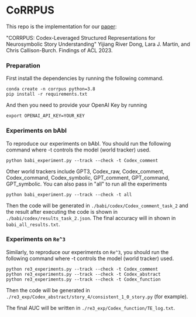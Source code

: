 # CoRRPUS
This repo is the implementation for our [paper](https://arxiv.org/pdf/2212.10754.pdf):

"CORRPUS: Codex-Leveraged Structured Representations for Neurosymbolic Story Understanding"
Yijiang River Dong, Lara J. Martin, and Chris Callison-Burch. Findings of ACL 2023.

### Preparation
First install the dependencies by running the following command.
```
conda create -n corrpus python=3.8
pip install -r requirements.txt
```

And then you need to provide your OpenAI Key by running 
```
export OPENAI_API_KEY=YOUR_KEY
```

### Experiments on bAbI

To reproduce our experiments on bAbI. You should run the following command where -t controls the model (world tracker) used.
```
python babi_experiment.py --track --check -t Codex_comment
```
Other world trackers include GPT3, Codex_raw, Codex_comment, Codex_command, Codex_symbolic, GPT_comment, GPT_command, GPT_symbolic. 
You can also pass in "all" to run all the experiments
```
python babi_experiment.py --track --check -t all
```
Then the code will be generated in `./babi/codex/Codex_comment_task_2` and the result after executing the code is shown in `./babi/codex/results_task_2.json`. The final accuracy will in shown in `babi_all_results.txt`.

### Experiments on `Re^3`

Similarly, to reproduce our experiments on `Re^3`, you should run the following command where -t controls the model (world tracker) used.

```
python re3_experiments.py --track --check -t Codex_comment
python re3_experiments.py --track --check -t Codex_abstract
python re3_experiments.py --track --check -t Codex_function
```
Then the code will be generated in `./re3_exp/Codex_abstract/story_4/consistent_1_0_story.py` (for example).

The final AUC will be written in `./re3_exp/Codex_function/TE_log.txt`.
